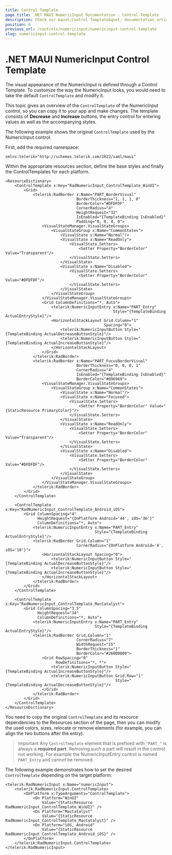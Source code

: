 ```yaml
---
title: Control Template
page_title: .NET MAUI NumericInput Documentation - Control Template
description: Check our &quot;Control Template&quot; documentation article for Telerik NumericInput for .NET MAUI
position: 6
previous_url: /controls/numericinput/numericinput-control-template
slug: numericinput-control-template
---
```


# .NET MAUI NumericInput Control Template

The visual appearance of the NumericInput is defined through a Control Template. To customize the way the NumericInput looks, you would need to take the default `ControlTemplate` and modify it.

This topic gives an overview of the `ControlTemplate` of the NumericInput control, so you can copy it to your app and make changes. The template consists of **Decrease** and **Increase** buttons, the entry control for entering values as well as the accompanying styles.  

The following example shows the original `ControlTemplate` used by the NumericInput control.

First, add the required namespace:

```XAML
xmlns:telerik="http://schemas.telerik.com/2022/xaml/maui"
```

Within the appropriate resources section, define the base styles and finally the ControlTemplates for each platform.

```XAML
<ResourceDictionary>
    <ControlTemplate x:Key="RadNumericInput_ControlTemplate_WinUI">
        <Grid>
            <telerik:RadBorder x:Name="PART_BorderVisual"
                               BorderThickness="1, 1, 1, 0"
                               BorderColor="#DFDFDF"
                               CornerRadius="4"
                               HeightRequest="32"
                               IsEnabled="{TemplateBinding IsEnabled}"
                               Padding="0, 0, 4, 0">
                <VisualStateManager.VisualStateGroups>
                    <VisualStateGroup x:Name="CommonStates">
                        <VisualState x:Name="Normal"/>
                        <VisualState x:Name="ReadOnly">
                            <VisualState.Setters>
                                <Setter Property="BorderColor" Value="Transparent"/>
                            </VisualState.Setters>
                        </VisualState>
                        <VisualState x:Name="Disabled">
                            <VisualState.Setters>
                                <Setter Property="BorderColor" Value="#DFDFDF"/>
                            </VisualState.Setters>
                        </VisualState>
                    </VisualStateGroup>
                </VisualStateManager.VisualStateGroups>
                <Grid ColumnDefinitions="*, Auto">
                    <telerik:NumericInputEntry x:Name="PART_Entry"
                                               Style="{TemplateBinding ActualEntryStyle}"/>
                    <HorizontalStackLayout Grid.Column="1"
                                           Spacing="0">
                        <telerik:NumericInputButton Style="{TemplateBinding ActualDecreaseButtonStyle}"/>
                        <telerik:NumericInputButton Style="{TemplateBinding ActualIncreaseButtonStyle}"/>
                    </HorizontalStackLayout>
                </Grid>
            </telerik:RadBorder>
            <telerik:RadBorder x:Name="PART_FocusBorderVisual"
                               BorderThickness="0, 0, 0, 1" 
                               CornerRadius="4"
                               IsEnabled="{TemplateBinding IsEnabled}"
                               BorderColor="#696969">
                <VisualStateManager.VisualStateGroups>
                    <VisualStateGroup x:Name="CommonStates">
                        <VisualState x:Name="Normal"/>
                        <VisualState x:Name="Focused">
                            <VisualState.Setters>
                                <Setter Property="BorderColor" Value="{StaticResource PrimaryColor}"/>
                            </VisualState.Setters>
                        </VisualState>
                        <VisualState x:Name="ReadOnly">
                            <VisualState.Setters>
                                <Setter Property="BorderColor" Value="Transparent"/>
                            </VisualState.Setters>
                        </VisualState>
                        <VisualState x:Name="Disabled">
                            <VisualState.Setters>
                                <Setter Property="BorderColor" Value="#DFDFDF"/>
                            </VisualState.Setters>
                        </VisualState>
                    </VisualStateGroup>
                </VisualStateManager.VisualStateGroups>
            </telerik:RadBorder>
        </Grid>
    </ControlTemplate>

    <ControlTemplate x:Key="RadNumericInput_ControlTemplate_Android_iOS">
        <Grid ColumnSpacing="4"
              HeightRequest="{OnPlatform Android='44', iOS='36'}"
              ColumnDefinitions="*, Auto">
            <telerik:NumericInputEntry x:Name="PART_Entry"
                                       Style="{TemplateBinding ActualEntryStyle}"/>
            <telerik:RadBorder Grid.Column="1"
                               CornerRadius="{OnPlatform Android='4', iOS='10'}">
                <HorizontalStackLayout Spacing="0">
                    <telerik:NumericInputButton Style="{TemplateBinding ActualDecreaseButtonStyle}"/>
                    <telerik:NumericInputButton Style="{TemplateBinding ActualIncreaseButtonStyle}"/>
                </HorizontalStackLayout>
            </telerik:RadBorder>
        </Grid>
    </ControlTemplate>

    <ControlTemplate x:Key="RadNumericInput_ControlTemplate_MacCatalyst">
        <Grid ColumnSpacing="3.5"
              HeightRequest="34"
              ColumnDefinitions="*, Auto">
            <telerik:NumericInputEntry x:Name="PART_Entry"
                                       Style="{TemplateBinding ActualEntryStyle}"/>
            <telerik:RadBorder Grid.Column="1"
                               CornerRadius="7"
                               WidthRequest="15"
                               BorderThickness="1"
                               BorderColor="#26000000">
                <Grid RowSpacing="0"
                      RowDefinitions="*, *">
                    <telerik:NumericInputButton Style="{TemplateBinding ActualIncreaseButtonStyle}"/>
                    <telerik:NumericInputButton Grid.Row="1"
                                                Style="{TemplateBinding ActualDecreaseButtonStyle}"/>
                </Grid>
            </telerik:RadBorder>
        </Grid>
    </ControlTemplate>
</ResourceDictionary>
```

You need to copy the original `ControlTemplate` and its resource dependencies to the Resources section of the page, then you can modify the used colors, sizes, relocate or remove elements (for example, you can align the two buttons after the entry).

>important Any `ControlTemplate` element that is prefixed with `"PART_"` is always a **required part**. Removing such a part will result in the control not working. For example the NumericInputEntry control is named `PART_Entry` and cannot be removed.

The following example demonstrates how to set the desired `ControlTemplate` depending on the target platform:

```XAML
<telerik:RadNumericInput x:Name="numericInput">
    <telerik:RadNumericInput.ControlTemplate>
        <OnPlatform x:TypeArguments="ControlTemplate">
            <On Platform="WinUI"
                Value="{StaticResource RadNumericInput_ControlTemplate_WinUI}" />
            <On Platform="MacCatalyst"
                Value="{StaticResource RadNumericInput_ControlTemplate_MacCatalyst}" />
            <On Platform="iOS, Android"
                Value="{StaticResource RadNumericInput_ControlTemplate_Android_iOS}" />
        </OnPlatform>
    </telerik:RadNumericInput.ControlTemplate>
</telerik:RadNumericInput>
```

